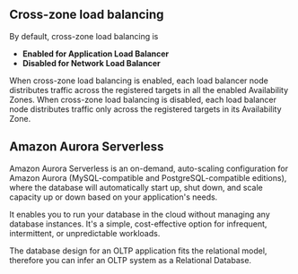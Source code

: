 ## Cross-zone load balancing
By default, cross-zone load balancing is 
* **Enabled for Application Load Balancer** 
* **Disabled for Network Load Balancer**

When cross-zone load balancing is enabled, each load balancer node distributes traffic across the registered targets in all the enabled Availability Zones. When cross-zone load balancing is disabled, each load balancer node distributes traffic only across the registered targets in its Availability Zone.

## Amazon Aurora Serverless
Amazon Aurora Serverless is an on-demand, auto-scaling configuration for Amazon Aurora (MySQL-compatible and PostgreSQL-compatible editions), where the database will automatically start up, shut down, and scale capacity up or down based on your application's needs.

 It enables you to run your database in the cloud without managing any database instances. It's a simple, cost-effective option for infrequent, intermittent, or unpredictable workloads. 
 
 The database design for an OLTP application fits the relational model, therefore you can infer an OLTP system as a Relational Database.

